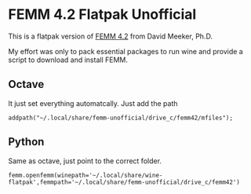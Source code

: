 # FEMM 4.2 Flatpak Unofficial

This is a flatpak version of [FEMM 4.2](https://www.femm.info) from David Meeker, Ph.D. 

My effort was only to pack essential packages to run wine and provide a script to download and install FEMM.

## Octave

It just set everything automatcally. Just add the path

```addpath("~/.local/share/femm-unofficial/drive_c/femm42/mfiles");```

## Python

Same as octave, just point to the correct folder.

```femm.openfemm(winepath='~/.local/share/wine-flatpak',femmpath='~/.local/share/femm-unofficial/drive_c/femm42')```

